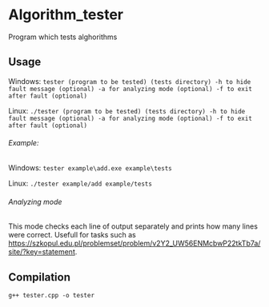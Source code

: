 # Algorithm_tester

Program which tests alghorithms

## Usage
Windows:
`tester (program to be tested) (tests directory) -h to hide fault message (optional) -a for analyzing mode (optional) -f to exit after fault (optional)`

Linux:
`./tester (program to be tested) (tests directory) -h to hide fault message (optional) -a for analyzing mode (optional) -f to exit after fault (optional)`

###### Example:

Windows:
`tester example\add.exe example\tests`

Linux:
`./tester example/add example/tests`

###### Analyzing mode
This mode checks each line of output separately and prints how many lines were correct. Usefull for tasks such as https://szkopul.edu.pl/problemset/problem/v2Y2_UW56ENMcbwP22tkTb7a/site/?key=statement.

## Compilation
`g++ tester.cpp -o tester`

